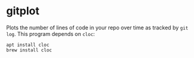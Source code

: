 # gitplot
Plots the number of lines of code in your repo over time as tracked by `git log`. This program depends on `cloc`:
```
apt install cloc
brew install cloc
```

